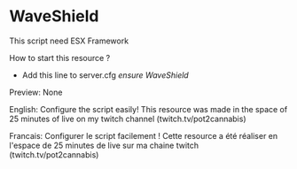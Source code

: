 # WaveShield

This script need ESX Framework

How to start this resource ?
   - Add this line to server.cfg _ensure WaveShield_

Preview: None

English:
Configure the script easily!
This resource was made in the space of 25 minutes of live on my twitch channel (twitch.tv/pot2cannabis)

Francais:
Configurer le script facilement !
Cette resource a été réaliser en l'espace de 25 minutes de live sur ma chaine twitch (twitch.tv/pot2cannabis)
